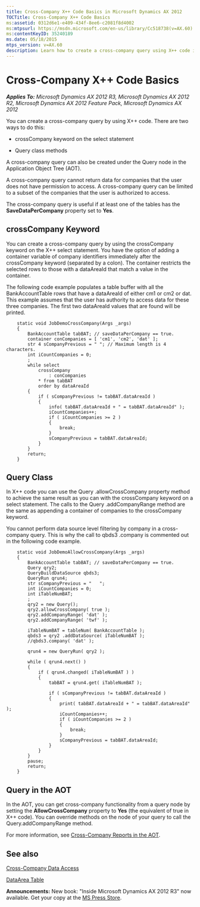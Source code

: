 ```yaml
---
title: Cross-Company X++ Code Basics in Microsoft Dynamics AX 2012
TOCTitle: Cross-Company X++ Code Basics
ms:assetid: 0312d6e1-e409-434f-8ee6-c2081f8d4002
ms:mtpsurl: https://msdn.microsoft.com/en-us/library/Cc518738(v=AX.60)
ms:contentKeyID: 35240189
ms.date: 05/18/2015
mtps_version: v=AX.60
description: Learn how to create a cross-company query using X++ code in Microsoft Dynamics AX 2012. Understand the use of crossCompany keyword and Query class methods.
---
```


# Cross-Company X++ Code Basics 


_**Applies To:** Microsoft Dynamics AX 2012 R3, Microsoft Dynamics AX 2012 R2, Microsoft Dynamics AX 2012 Feature Pack, Microsoft Dynamics AX 2012_

You can create a cross-company query by using X++ code. There are two ways to do this:

  - crossCompany keyword on the select statement

  - Query class methods

A cross-company query can also be created under the Query node in the Application Object Tree (AOT).

A cross-company query cannot return data for companies that the user does not have permission to access. A cross-company query can be limited to a subset of the companies that the user is authorized to access.

The cross-company query is useful if at least one of the tables has the **SaveDataPerCompany** property set to **Yes**.

## crossCompany Keyword

You can create a cross-company query by using the crossCompany keyword on the X++ select statement. You have the option of adding a container variable of company identifiers immediately after the crossCompany keyword (separated by a colon). The container restricts the selected rows to those with a dataAreaId that match a value in the container.

The following code example populates a table buffer with all the BankAccountTable rows that have a dataAreaId of either cm1 or cm2 or dat. This example assumes that the user has authority to access data for these three companies. The first two dataAreaId values that are found will be printed.
```X++  
    static void JobDemoCrossCompany(Args _args)
    {
        BankAccountTable tabBAT; // saveDataPerCompany == true.
        container conCompanies = [ 'cm1', 'cm2', 'dat' ];
        str 4 sCompanyPrevious = " "; // Maximum length is 4 characters.
        int iCountCompanies = 0;
        ;
        while select
            crossCompany
                : conCompanies
            * from tabBAT
            order by dataAreaId
        {
            if ( sCompanyPrevious != tabBAT.dataAreaId )
            {
                info( tabBAT.dataAreaId + " = tabBAT.dataAreaId" );
                iCountCompanies++;
                if ( iCountCompanies >= 2 )
                {
                    break;
                }
                sCompanyPrevious = tabBAT.dataAreaId;
            }
        }
        return;
    }
```
## Query Class

In X++ code you can use the Query .allowCrossCompany property method to achieve the same result as you can with the crossCompany keyword on a select statement. The calls to the Query .addCompanyRange method are the same as appending a container of companies to the crossCompany keyword.

You cannot perform data source level filtering by company in a cross-company query. This is why the call to qbds3 .company is commented out in the following code example.
```X++  
    static void JobDemoAllowCrossCompany(Args _args)
    {
        BankAccountTable tabBAT; // saveDataPerCompany == true.
        Query qry2;
        QueryBuildDataSource qbds3;
        QueryRun qrun4;
        str sCompanyPrevious = "   ";
        int iCountCompanies = 0;
        int iTableNumBAT;
        ;
        qry2 = new Query();
        qry2.allowCrossCompany( true );
        qry2.addCompanyRange( 'dat' );
        qry2.addCompanyRange( 'twf' );
        
        iTableNumBAT = tableNum( BankAccountTable );
        qbds3 = qry2 .addDataSource( iTableNumBAT );
        //qbds3.company( 'dat' );
        
        qrun4 = new QueryRun( qry2 );
        
        while ( qrun4.next() )
        {
            if ( qrun4.changed( iTableNumBAT ) )
            {
                tabBAT = qrun4.get( iTableNumBAT );
        
                if ( sCompanyPrevious != tabBAT.dataAreaId )
                {
                    print( tabBAT.dataAreaId + " = tabBAT.dataAreaId" );
                    iCountCompanies++;
                    if ( iCountCompanies >= 2 )
                    {
                        break;
                    }
                    sCompanyPrevious = tabBAT.dataAreaId;
                }
            }
        }
        pause;
        return;
    }
```
## Query in the AOT

In the AOT, you can get cross-company functionality from a query node by setting the **AllowCrossCompany** property to **Yes** (the equivalent of true in X++ code). You can override methods on the node of your query to call the Query.addCompanyRange method.

For more information, see [Cross-Company Reports in the AOT](cross-company-reports-in-the-aot.md).

## See also

[Cross-Company Data Access](cross-company-data-access.md)

[DataArea Table](https://msdn.microsoft.com/en-us/library/gg887932\(v=ax.60\))

  
**Announcements:** New book: "Inside Microsoft Dynamics AX 2012 R3" now available. Get your copy at the [MS Press Store](https://www.microsoftpressstore.com/store/inside-microsoft-dynamics-ax-2012-r3-9780735685109).

